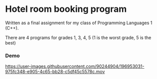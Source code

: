 # Hotel room booking program 

Written as a final assignment for my class of Programming Languages 1 (C++).

There are 4 programs for grades 1, 3, 4, 5 (1 is the worst grade, 5 is the best)

### Demo
https://user-images.githubusercontent.com/90244904/196953031-975fc348-e905-4c65-bb28-c5df45c5578c.mov

